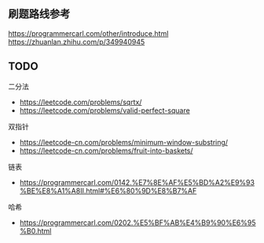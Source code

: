 ## 刷题路线参考
https://programmercarl.com/other/introduce.html
https://zhuanlan.zhihu.com/p/349940945

## TODO
二分法  
- https://leetcode.com/problems/sqrtx/
- https://leetcode.com/problems/valid-perfect-square
  
双指针  
- https://leetcode-cn.com/problems/minimum-window-substring/
- https://leetcode-cn.com/problems/fruit-into-baskets/

链表  
- https://programmercarl.com/0142.%E7%8E%AF%E5%BD%A2%E9%93%BE%E8%A1%A8II.html#%E6%80%9D%E8%B7%AF

哈希  
- https://programmercarl.com/0202.%E5%BF%AB%E4%B9%90%E6%95%B0.html